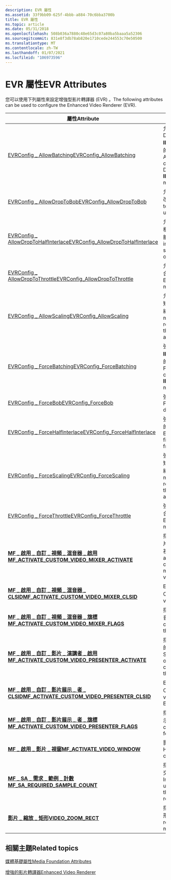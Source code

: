 ```yaml
---
description: EVR 屬性
ms.assetid: 33f9bb09-625f-4bbb-a884-70c6bba3700b
title: EVR 屬性
ms.topic: article
ms.date: 05/31/2018
ms.openlocfilehash: 508b036a7880c48e65d3c07a80ba5baaa5a52306
ms.sourcegitcommit: 831e8f3db78ab820e1710cede244553c70e50500
ms.translationtype: MT
ms.contentlocale: zh-TW
ms.lasthandoff: 01/07/2021
ms.locfileid: "106973596"
---
```

# <a name="evr-attributes"></a><span data-ttu-id="32737-103">EVR 屬性</span><span class="sxs-lookup"><span data-stu-id="32737-103">EVR Attributes</span></span>

<span data-ttu-id="32737-104">您可以使用下列屬性來設定增強型影片轉譯器 (EVR) 。</span><span class="sxs-lookup"><span data-stu-id="32737-104">The following attributes can be used to configure the Enhanced Video Renderer (EVR).</span></span>



| <span data-ttu-id="32737-105">屬性</span><span class="sxs-lookup"><span data-stu-id="32737-105">Attribute</span></span>                                                                                                         | <span data-ttu-id="32737-106">描述</span><span class="sxs-lookup"><span data-stu-id="32737-106">Description</span></span>                                                                                                              |
|-------------------------------------------------------------------------------------------------------------------|--------------------------------------------------------------------------------------------------------------------------|
| [<span data-ttu-id="32737-107">EVRConfig \_ AllowBatching</span><span class="sxs-lookup"><span data-stu-id="32737-107">EVRConfig\_AllowBatching</span></span>](evrconfig-allowbatching.md)                                                           | <span data-ttu-id="32737-108">允許 EVR 對 Microsoft Direct3D **IDirect3DDevice9：:P 重發** 的方法進行批次呼叫。</span><span class="sxs-lookup"><span data-stu-id="32737-108">Allows the EVR to batch calls to the Microsoft Direct3D **IDirect3DDevice9::Present** method.</span></span>                            |
| [<span data-ttu-id="32737-109">EVRConfig \_ AllowDropToBob</span><span class="sxs-lookup"><span data-stu-id="32737-109">EVRConfig\_AllowDropToBob</span></span>](evrconfig-allowdroptobob.md)                                                         | <span data-ttu-id="32737-110">允許 EVR 利用 bob 去交錯來改善效能。</span><span class="sxs-lookup"><span data-stu-id="32737-110">Allows the EVR to improve performance by using bob deinterlacing.</span></span>                                                        |
| [<span data-ttu-id="32737-111">EVRConfig \_ AllowDropToHalfInterlace</span><span class="sxs-lookup"><span data-stu-id="32737-111">EVRConfig\_AllowDropToHalfInterlace</span></span>](evrconfig-allowdroptohalfinterlace.md)                                     | <span data-ttu-id="32737-112">允許 EVR 藉由略過每個交錯框架的第二個欄位來改善效能。</span><span class="sxs-lookup"><span data-stu-id="32737-112">Allows the EVR to improve performance by skipping the second field of every interlaced frame.</span></span>                            |
| [<span data-ttu-id="32737-113">EVRConfig \_ AllowDropToThrottle</span><span class="sxs-lookup"><span data-stu-id="32737-113">EVRConfig\_AllowDropToThrottle</span></span>](evrconfig-allowdroptothrottle.md)                                               | <span data-ttu-id="32737-114">允許 EVR 限制其輸出，以符合 GPU 頻寬。</span><span class="sxs-lookup"><span data-stu-id="32737-114">Allows the EVR to limit its output to match GPU bandwidth.</span></span>                                                               |
| [<span data-ttu-id="32737-115">EVRConfig \_ AllowScaling</span><span class="sxs-lookup"><span data-stu-id="32737-115">EVRConfig\_AllowScaling</span></span>](evrconfig-allowscaling.md)                                                             | <span data-ttu-id="32737-116">允許 EVR 在小於輸出矩形的矩形內混合影片，然後調整結果。</span><span class="sxs-lookup"><span data-stu-id="32737-116">Allows the EVR to mix the video within a rectangle that is smaller than the output rectangle, and then scale the result.</span></span> |
| [<span data-ttu-id="32737-117">EVRConfig \_ ForceBatching</span><span class="sxs-lookup"><span data-stu-id="32737-117">EVRConfig\_ForceBatching</span></span>](evrconfig-forcebatching.md)                                                           | <span data-ttu-id="32737-118">強制 EVR 對 **IDirect3D9Device：:P 重發** 的方法進行批次呼叫。</span><span class="sxs-lookup"><span data-stu-id="32737-118">Forces the EVR to batch calls to the **IDirect3D9Device::Present** method.</span></span>                                               |
| [<span data-ttu-id="32737-119">EVRConfig \_ ForceBob</span><span class="sxs-lookup"><span data-stu-id="32737-119">EVRConfig\_ForceBob</span></span>](evrconfig-forcebob.md)                                                                     | <span data-ttu-id="32737-120">強制 EVR 使用 bob 去交錯。</span><span class="sxs-lookup"><span data-stu-id="32737-120">Forces the EVR to use bob deinterlacing.</span></span>                                                                                 |
| [<span data-ttu-id="32737-121">EVRConfig \_ ForceHalfInterlace</span><span class="sxs-lookup"><span data-stu-id="32737-121">EVRConfig\_ForceHalfInterlace</span></span>](evrconfig-forcehalfinterlace.md)                                                 | <span data-ttu-id="32737-122">強制 EVR 略過每個交錯框架的第二個欄位。</span><span class="sxs-lookup"><span data-stu-id="32737-122">Forces the EVR to skip the second field of every interlaced frame.</span></span>                                                       |
| [<span data-ttu-id="32737-123">EVRConfig \_ ForceScaling</span><span class="sxs-lookup"><span data-stu-id="32737-123">EVRConfig\_ForceScaling</span></span>](evrconfig-forcescaling.md)                                                             | <span data-ttu-id="32737-124">強制 EVR 在小於輸出矩形的矩形內混合影片，然後調整結果。</span><span class="sxs-lookup"><span data-stu-id="32737-124">Forces the EVR to mix the video within a rectangle that is smaller than the output rectangle, and then scale the result.</span></span> |
| [<span data-ttu-id="32737-125">EVRConfig \_ ForceThrottle</span><span class="sxs-lookup"><span data-stu-id="32737-125">EVRConfig\_ForceThrottle</span></span>](evrconfig-forcethrottle.md)                                                           | <span data-ttu-id="32737-126">強制 EVR 將其輸出限制為符合 GPU 頻寬。</span><span class="sxs-lookup"><span data-stu-id="32737-126">Forces the EVR to limit its output to match GPU bandwidth.</span></span>                                                               |
| [<span data-ttu-id="32737-127">**MF \_ 啟用 \_ 自訂 \_ 視頻 \_ 混音器 \_ 啟用**</span><span class="sxs-lookup"><span data-stu-id="32737-127">**MF\_ACTIVATE\_CUSTOM\_VIDEO\_MIXER\_ACTIVATE**</span></span>](mf-activate-custom-video-mixer-activate-attribute.md)         | <span data-ttu-id="32737-128">指定啟用物件，為增強型影片轉譯器 (EVR) 建立自訂的視頻混音器。</span><span class="sxs-lookup"><span data-stu-id="32737-128">Specifies an activation object that creates a custom video mixer for the enhanced video renderer (EVR).</span></span>                  |
| [<span data-ttu-id="32737-129">**MF \_ 啟用 \_ 自訂 \_ 視頻 \_ 混音器 \_ CLSID**</span><span class="sxs-lookup"><span data-stu-id="32737-129">**MF\_ACTIVATE\_CUSTOM\_VIDEO\_MIXER\_CLSID**</span></span>](mf-activate-custom-video-mixer-clsid-attribute.md)               | <span data-ttu-id="32737-130">EVR 之自訂視頻混音器的 CLSID。</span><span class="sxs-lookup"><span data-stu-id="32737-130">CLSID of a custom video mixer for the EVR.</span></span>                                                                               |
| [<span data-ttu-id="32737-131">**MF \_ 啟用 \_ 自訂 \_ 視頻 \_ 混音器 \_ 旗標**</span><span class="sxs-lookup"><span data-stu-id="32737-131">**MF\_ACTIVATE\_CUSTOM\_VIDEO\_MIXER\_FLAGS**</span></span>](mf-activate-custom-video-mixer-flags-attribute.md)               | <span data-ttu-id="32737-132">指定如何為 EVR 建立自訂混音器。</span><span class="sxs-lookup"><span data-stu-id="32737-132">Specifies how to create a custom mixer for the EVR.</span></span>                                                                      |
| [<span data-ttu-id="32737-133">**MF \_ 啟用 \_ 自訂 \_ 影片 \_ 演講者 \_ 啟用**</span><span class="sxs-lookup"><span data-stu-id="32737-133">**MF\_ACTIVATE\_CUSTOM\_VIDEO\_PRESENTER\_ACTIVATE**</span></span>](mf-activate-custom-video-presenter-activate-attribute.md) | <span data-ttu-id="32737-134">指定啟用物件，以建立 EVR 的自訂影片展示者。</span><span class="sxs-lookup"><span data-stu-id="32737-134">Specifies an activation object that creates a custom video presenter for the EVR.</span></span>                                        |
| [<span data-ttu-id="32737-135">**MF \_ 啟用 \_ 自訂 \_ 影片展示 \_ 者 \_ CLSID**</span><span class="sxs-lookup"><span data-stu-id="32737-135">**MF\_ACTIVATE\_CUSTOM\_VIDEO\_PRESENTER\_CLSID**</span></span>](mf-activate-custom-video-presenter-clsid-attribute.md)       | <span data-ttu-id="32737-136">EVR 之自訂影片展示者的 CLSID。</span><span class="sxs-lookup"><span data-stu-id="32737-136">CLSID of a custom video presenter for the EVR.</span></span>                                                                           |
| [<span data-ttu-id="32737-137">**MF \_ 啟用 \_ 自訂 \_ 影片展示 \_ 者 \_ 旗標**</span><span class="sxs-lookup"><span data-stu-id="32737-137">**MF\_ACTIVATE\_CUSTOM\_VIDEO\_PRESENTER\_FLAGS**</span></span>](mf-activate-custom-video-presenter-flags-attribute.md)       | <span data-ttu-id="32737-138">指定如何建立 EVR 的自訂展示者。</span><span class="sxs-lookup"><span data-stu-id="32737-138">Specifies how to create a custom presenter for the EVR.</span></span>                                                                  |
| [<span data-ttu-id="32737-139">**MF \_ 啟用 \_ 影片 \_ 視窗**</span><span class="sxs-lookup"><span data-stu-id="32737-139">**MF\_ACTIVATE\_VIDEO\_WINDOW**</span></span>](mf-activate-video-window-attribute.md)                                         | <span data-ttu-id="32737-140">影片裁剪視窗的控制碼。</span><span class="sxs-lookup"><span data-stu-id="32737-140">Handle to the video clipping window.</span></span>                                                                                     |
| [<span data-ttu-id="32737-141">**MF \_ SA \_ 需求 \_ 範例 \_ 計數**</span><span class="sxs-lookup"><span data-stu-id="32737-141">**MF\_SA\_REQUIRED\_SAMPLE\_COUNT**</span></span>](mf-sa-required-sample-count-attribute.md)                                  | <span data-ttu-id="32737-142">指出 EVR 媒體接收器需要去交錯的未壓縮緩衝區數目。</span><span class="sxs-lookup"><span data-stu-id="32737-142">Indicates the number of uncompressed buffers that the EVR media sink requires for deinterlacing.</span></span>                         |
| [<span data-ttu-id="32737-143">**影片 \_ 縮放 \_ 矩形**</span><span class="sxs-lookup"><span data-stu-id="32737-143">**VIDEO\_ZOOM\_RECT**</span></span>](video-zoom-rect-attribute.md)                                                            | <span data-ttu-id="32737-144">指定 EVR 混音器的縮放矩形。</span><span class="sxs-lookup"><span data-stu-id="32737-144">Specifies the zoom rectangle for the EVR mixer.</span></span>                                                                          |



 

## <a name="related-topics"></a><span data-ttu-id="32737-145">相關主題</span><span class="sxs-lookup"><span data-stu-id="32737-145">Related topics</span></span>

<dl> <dt>

[<span data-ttu-id="32737-146">媒體基礎屬性</span><span class="sxs-lookup"><span data-stu-id="32737-146">Media Foundation Attributes</span></span>](media-foundation-attributes.md)
</dt> <dt>

[<span data-ttu-id="32737-147">增強的影片轉譯器</span><span class="sxs-lookup"><span data-stu-id="32737-147">Enhanced Video Renderer</span></span>](enhanced-video-renderer.md)
</dt> </dl>

 

 



